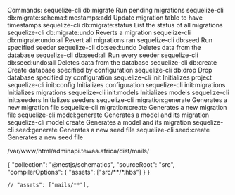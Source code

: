 Commands:
  sequelize-cli db:migrate                        Run pending migrations
  sequelize-cli db:migrate:schema:timestamps:add  Update migration table to have timestamps
  sequelize-cli db:migrate:status                 List the status of all migrations
  sequelize-cli db:migrate:undo                   Reverts a migration
  sequelize-cli db:migrate:undo:all               Revert all migrations ran
  sequelize-cli db:seed                           Run specified seeder
  sequelize-cli db:seed:undo                      Deletes data from the database
  sequelize-cli db:seed:all                       Run every seeder
  sequelize-cli db:seed:undo:all                  Deletes data from the database
  sequelize-cli db:create                         Create database specified by configuration
  sequelize-cli db:drop                           Drop database specified by configuration
  sequelize-cli init                              Initializes project
  sequelize-cli init:config                       Initializes configuration
  sequelize-cli init:migrations                   Initializes migrations
  sequelize-cli init:models                       Initializes models
  sequelize-cli init:seeders                      Initializes seeders
  sequelize-cli migration:generate                Generates a new migration file
  sequelize-cli migration:create                  Generates a new migration file
  sequelize-cli model:generate                    Generates a model and its migration
  sequelize-cli model:create                      Generates a model and its migration
  sequelize-cli seed:generate                     Generates a new seed file
  sequelize-cli seed:create                       Generates a new seed file


/var/www/html/adminapi.tewaa.africa/dist/mails/

{
  "collection": "@nestjs/schematics",
  "sourceRoot": "src",
  "compilerOptions": {
    "assets": ["src/**/*.hbs"]
  }
}


    // "assets": ["mails/**"],